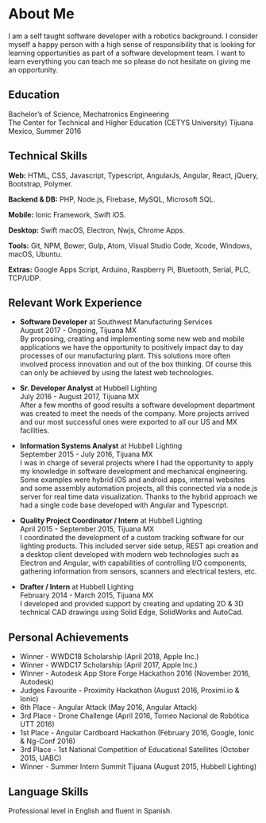 # About Me
I am a self taught software developer with a robotics background. I consider myself a happy person with a high sense of responsibility that is looking for learning opportunities as part of a software development team. I want to learn everything you can teach me so please do not hesitate on giving me an opportunity.
## Education
Bachelor’s of Science, Mechatronics Engineering  
The Center for Technical and Higher Education (CETYS University) Tijuana Mexico, Summer 2016
## Technical Skills
**Web:** HTML, CSS, Javascript, Typescript, AngularJs, Angular, React, jQuery, Bootstrap, Polymer.

**Backend & DB:** PHP, Node.js, Firebase, MySQL, Microsoft SQL.

**Mobile:** Ionic Framework, Swift iOS.

**Desktop:** Swift macOS, Electron, Nwjs, Chrome Apps.

**Tools:** Git, NPM, Bower, Gulp, Atom, Visual Studio Code, Xcode, Windows, macOS, Ubuntu.

**Extras:** Google Apps Script, Arduino, Raspberry Pi, Bluetooth, Serial, PLC, TCP/UDP.

## Relevant Work Experience
* **Software Developer** at Southwest Manufacturing Services  
August 2017 - Ongoing, Tijuana MX  
By proposing, creating and implementing some new web and mobile applications we have the opportunity to positively impact day to day processes of our manufacturing plant. This solutions more often involved process innovation and out of the box thinking. Of course this can only be achieved by using the latest web technologies.

* **Sr. Developer Analyst** at Hubbell Lighting  
July 2016 - August 2017, Tijuana MX  
After a few months of good results a software development department was created to meet the needs of the company. More projects arrived and our most successful ones were exported to all our US and MX facilities.

* **Information Systems Analyst** at Hubbell Lighting  
September 2015 - July 2016, Tijuana MX  
I was in charge of several projects where I had the opportunity to apply my knowledge in software development and mechanical engineering. Some examples were hybrid iOS and android apps, internal websites and some assembly automation projects, all this connected via a node.js server for real time data visualization. Thanks to the hybrid approach we had a single code base developed with Angular and Typescript.

* **Quality Project Coordinator / Intern** at Hubbell Lighting  
April 2015 - September 2015, Tijuana MX  
I coordinated the development of a custom tracking software for our lighting products. This included server side setup, REST api creation and a desktop client developed with modern web technologies such as Electron and Angular, with capabilities of controlling I/O components, gathering information from sensors, scanners and electrical testers, etc.

* **Drafter / Intern** at Hubbell Lighting  
February 2014 - March 2015, Tijuana MX  
I developed and provided support by creating and updating 2D & 3D technical CAD drawings using Solid Edge, SolidWorks and AutoCad.

## Personal Achievements
* Winner - WWDC18 Scholarship (April 2018, Apple Inc.)
* Winner - WWDC17 Scholarship (April 2017, Apple Inc.)
* Winner - Autodesk App Store Forge Hackathon 2016 (November 2016, Autodesk)
* Judges Favourite - Proximity Hackathon (August 2016, Proximi.io & Ionic)
* 6th Place - Angular Attack (May 2016, Angular Attack)
* 3rd Place - Drone Challenge (April 2016, Torneo Nacional de Robótica UTT 2016)
* 1st Place - Angular Cardboard Hackathon (February 2016, Google, Ionic & Ng-Conf 2016)
* 3rd Place - 1st National Competition of Educational Satellites (October 2015, UABC)
* Winner - Summer Intern Summit Tijuana (August 2015, Hubbell Lighting)

## Language Skills
Professional level in English and fluent in Spanish.
